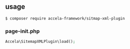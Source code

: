 ## usage

```
$ composer require accela-framework/sitmap-xml-plugin
```

### page-init.php
```php
Accela\SitemapXMLPlugin\load();
```
